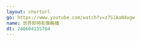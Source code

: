 ```yaml
---
layout: shorturl
go: https://www.youtube.com/watch?v=z7SiAaN4ogw
name: 世界即時影像輪播
dt: 240604135704
---
```

